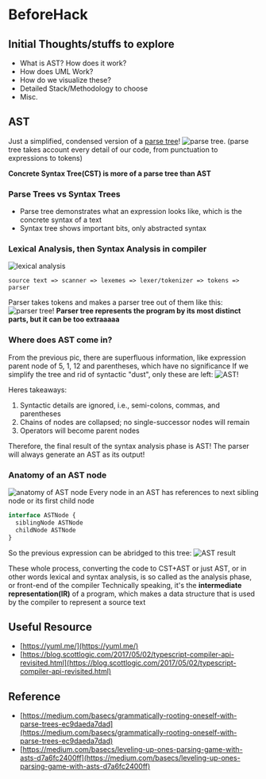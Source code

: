 # BeforeHack
## Initial Thoughts/stuffs to explore
- What is AST? How does it work?
- How does UML Work?
- How do we visualize these?
- Detailed Stack/Methodology to choose
- Misc.
## AST
Just a simplified, condensed version of a [parse tree](https://t1.daumcdn.net/cfile/tistory/2468CD39516B9E2B30)!
![parse tree](https://t1.daumcdn.net/cfile/tistory/2468CD39516B9E2B30).
(parse tree takes account every detail of our code, from punctuation to expressions to tokens)

**Concrete Syntax Tree(CST) is more of a parse tree than AST**

### Parse Trees vs Syntax Trees
- Parse tree demonstrates what an expression looks like, which is the concrete syntax of a text
- Syntax tree shows important bits, only abstracted syntax

### Lexical Analysis, then Syntax Analysis in compiler
![lexical analysis](https://cdn-images-1.medium.com/max/900/1*2WYz6w470aMymWzmQKYLHQ.jpeg)
```text
source text => scanner => lexemes => lexer/tokenizer => tokens => parser
```
Parser takes tokens and makes a parser tree out of them like this:
![parser tree!](https://cdn-images-1.medium.com/max/1200/1*hy0NjQ4pe44ysbU_eKFaXg.jpeg)
**Parser tree represents the program by its most distinct parts, but it can be too extraaaaa**

### Where does AST come in?

From the previous pic, there are superfluous information, like expression parent node of 5, 1, 12 and parentheses, which have no significance
If we simplify the tree and rid of syntactic "dust", only these are left:
![AST!](https://cdn-images-1.medium.com/max/1200/1*T0Zo8ZLDDm0m0fSmmkj7wA.jpeg)

Heres takeaways:
1. Syntactic details are ignored, i.e., semi-colons, commas, and parentheses
2. Chains of nodes are collapsed; no single-successor nodes will remain
3. Operators will become parent nodes

Therefore, the final result of the syntax analysis phase is AST! The parser will always generate an AST as its output!

### Anatomy of an AST node

![anatomy of AST node](https://cdn-images-1.medium.com/max/1200/1*NO_p9739sX6Tf-ESRkSKaw.jpeg)
Every node in an AST has references to next sibling node or its first child node

```typescript
interface ASTNode {
  siblingNode ASTNode
  childNode ASTNode
}
```
So the previous expression can be abridged to this tree:
![AST result](https://cdn-images-1.medium.com/max/1200/1*0n73V3Ld0e-nTmZKGw3OpQ.jpeg)

These whole process, converting the code to CST+AST or just AST, or in other words lexical and syntax analysis, is so called as the analysis phase, or front-end of the compiler
Technically speaking, it's the **intermediate representation(IR)** of a program, which makes a data structure that is used by the compiler to represent a source text

## Useful Resource
- [https://yuml.me/](https://yuml.me/)
- [https://blog.scottlogic.com/2017/05/02/typescript-compiler-api-revisited.html](https://blog.scottlogic.com/2017/05/02/typescript-compiler-api-revisited.html)

## Reference

- [https://medium.com/basecs/grammatically-rooting-oneself-with-parse-trees-ec9daeda7dad](https://medium.com/basecs/grammatically-rooting-oneself-with-parse-trees-ec9daeda7dad)
- [https://medium.com/basecs/leveling-up-ones-parsing-game-with-asts-d7a6fc2400ff](https://medium.com/basecs/leveling-up-ones-parsing-game-with-asts-d7a6fc2400ff)
